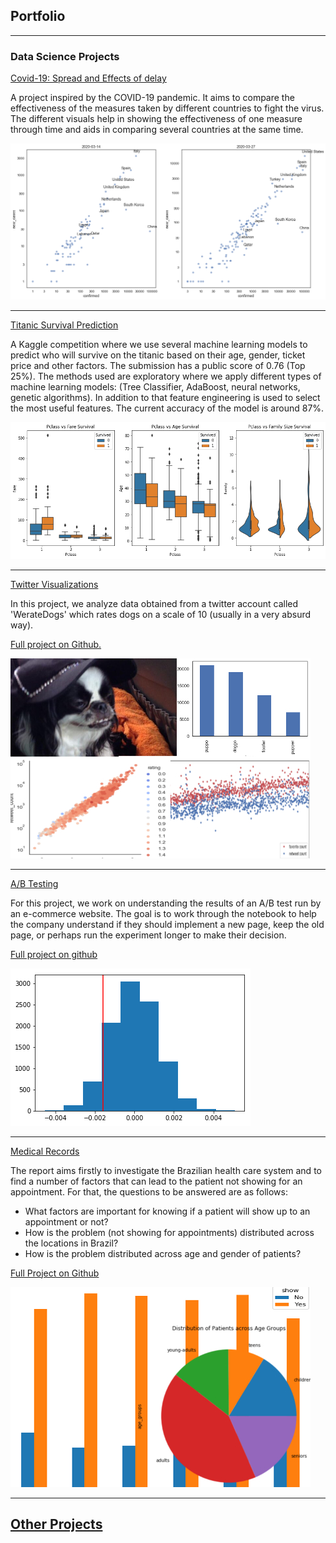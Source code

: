 ## Portfolio

---

### Data Science Projects

[Covid-19: Spread and Effects of delay](https://www.kaggle.com/mohammadtraboulsi/covid-19-spread-and-effect-of-delay/notebook)

 A project inspired by the COVID-19 pandemic. It aims to compare the effectiveness of the measures taken by different countries to fight the virus. The different visuals help in showing the effectiveness of one measure through time and aids in comparing several countries at the same time. 
 
<img src="images/sample_image.png?raw=true"/>

---
[Titanic Survival Prediction](https://www.kaggle.com/mohammadtraboulsi/titanic-survival-prediction)

A Kaggle competition where we use several machine learning models to predict who will survive on the titanic based on their age, gender, ticket price and other factors. 
The submission has a public score of 0.76 (Top 25%).
The methods used are exploratory where we apply different types of machine learning models: (Tree Classifier, AdaBoost, neural networks, genetic algorithms). In addition to that feature engineering is used to select the most useful features. 
The current accuracy of the model is around 87%.

<img src="images/titanic.png?raw=true"/>

---
[Twitter Visualizations](https://htmlpreview.github.io/?https://github.com/user689/Data-Analysis-Projects/blob/master/twitter_visualization/wrangle_act.html)

In this project, we analyze data obtained from a twitter account called 'WerateDogs' which rates dogs on a scale of 10 (usually in a very absurd way).

[Full project on Github.](https://github.com/user689/Data-Analysis-Projects/tree/master/twitter_visualization)

<img src="images/project2.jpg?raw=true"/>

---
[A/B Testing](https://htmlpreview.github.io/?https://github.com/user689/Data-Analysis-Projects/blob/master/abtesting/Analyze_ab_test_results_notebook.html)

For this project, we work on understanding the results of an A/B test run by an e-commerce website. The goal is to work through the notebook to help the company understand if they should implement a new page, keep the old page, or perhaps run the experiment longer to make their decision.

[Full project on github](https://github.com/user689/Data-Analysis-Projects/blob/master/abtesting/)

<img src="images/probability.png?raw=true"/>

---
[Medical Records](https://htmlpreview.github.io/?https://github.com/user689/Data-Analysis-Projects/blob/master/medical_records/investigating%20medical%20records.html)

The report aims firstly to investigate the Brazilian health care system and to find a number of factors that can lead to the patient not showing for an appointment. For that, the questions to be answered are as follows:

 - What factors are important for knowing if a patient will show up to an appointment or not?
 - How is the problem (not showing for appointments) distributed across the locations in Brazil?
 - How is the problem distributed across age and gender of patients?
 
 [Full Project on Github](https://github.com/user689/Data-Analysis-Projects/tree/master/medical_records)

<img src="images/project3.jpg?raw=true"/>

---

## [Other Projects](https://github.com/user689/Data-Analysis-Projects)
